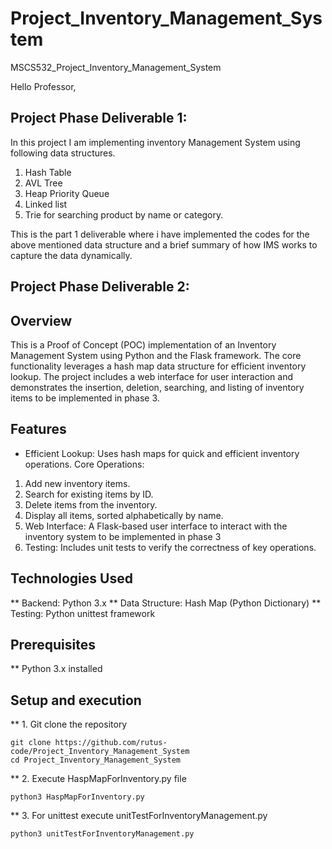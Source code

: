 # Project_Inventory_Management_System
MSCS532_Project_Inventory_Management_System

Hello Professor, 

## Project Phase Deliverable 1: 
In this project I am implementing inventory Management System using following data structures. 
1. Hash Table
2. AVL Tree
3. Heap Priority Queue
4. Linked list
5. Trie for searching product by name or category.

This is the part 1 deliverable where i have implemented the codes for the above mentioned data structure and a brief summary of how IMS works to capture the data dynamically.


## Project Phase Deliverable 2: 
## Overview
This is a Proof of Concept (POC) implementation of an Inventory Management System using Python and the Flask framework. The core functionality leverages a hash map data structure for efficient inventory lookup. The project includes a web interface for user interaction and demonstrates the insertion, deletion, searching, and listing of inventory items to be implemented in phase 3. 

## Features
* Efficient Lookup: Uses hash maps for quick and efficient inventory operations.
Core Operations:
1. Add new inventory items.
2. Search for existing items by ID.
3. Delete items from the inventory.
4. Display all items, sorted alphabetically by name.
5. Web Interface: A Flask-based user interface to interact with the inventory system to be implemented in phase 3
6. Testing: Includes unit tests to verify the correctness of key operations.

## Technologies Used
** Backend: Python 3.x
** Data Structure: Hash Map (Python Dictionary)
** Testing: Python unittest framework

## Prerequisites
** Python 3.x installed

## Setup and execution

** 1. Git clone the repository
```
git clone https://github.com/rutus-code/Project_Inventory_Management_System
cd Project_Inventory_Management_System
```
** 2. Execute HaspMapForInventory.py file
```
python3 HaspMapForInventory.py 
```
** 3. For unittest execute unitTestForInventoryManagement.py 
```
python3 unitTestForInventoryManagement.py 
```
